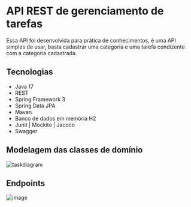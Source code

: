 
# API REST de gerenciamento de tarefas

Essa API foi desenvolvida para prática de conhecimentos, é uma API simples de usar, basta cadastrar uma categoria e uma tarefa condizente com a categoria cadastrada.

## Tecnologias

- Java 17
- REST
- Spring Framework 3
- Spring Data JPA
- Maven
- Banco de dados em memória H2
- Junit | Mockito | Jacoco
- Swagger
  
## Modelagem das classes de domínio
![taskdiagram](https://github.com/user-attachments/assets/5400ed6f-81b7-4434-9442-d42ea6bde9f6)

## Endpoints
![image](https://github.com/Gabrielv7/api-task/assets/53438847/4cfcd45c-c891-49bd-acbd-28eedf055f3d)
